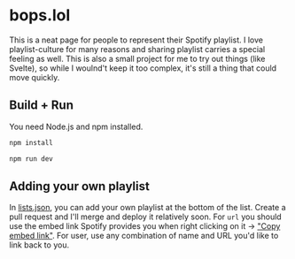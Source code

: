 # bops.lol
This is a neat page for people to represent their Spotify playlist. I love playlist-culture for many reasons and sharing playlist carries a special feeling as well. This is also a small project for me to try out things (like Svelte), so while I woulnd't keep it too complex, it's still a thing that could move quickly.

## Build + Run
You need Node.js and npm installed.

```bash
npm install
```

```bash
npm run dev
```

## Adding your own playlist
In [lists.json](assets/lists.json), you can add your own playlist at the bottom of the list. Create a pull request and I'll merge and deploy it relatively soon.
For `url` you should use the embed link Spotify provides you when right clicking on it -> ["Copy embed link"](https://developer.spotify.com/documentation/widgets/generate/embed/). For user, use any combination of name and URL you'd like to link back to you. 